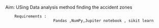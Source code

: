Aim:
        USing Data analysis method finding the accident zones 

        Requirements :
                         Pandas ,NumPy,Jupiter notebook , sikit learn


